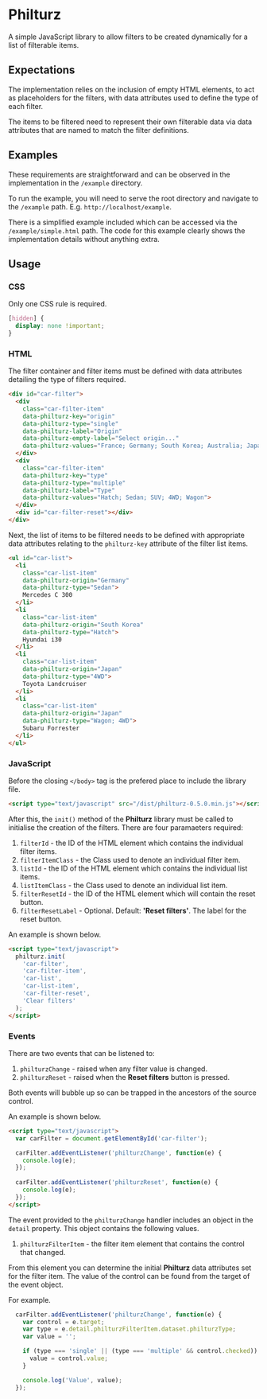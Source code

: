# Philturz

A simple JavaScript library to allow filters to be created dynamically for a list of filterable items.

## Expectations

The implementation relies on the inclusion of empty HTML elements, to act as placeholders for the filters, with data attributes used to define the type of each filter.

The items to be filtered need to represent their own filterable data via data attributes that are named to match the filter definitions.

## Examples

These requirements are straightforward and can be observed in the implementation in the `/example` directory.

To run the example, you will need to serve the root directory and navigate to the `/example` path. E.g. `http://localhost/example`.

There is a simplified example included which can be accessed via the `/example/simple.html` path. The code for this example clearly shows the implementation details without anything extra.

## Usage

### CSS

Only one CSS rule is required.

```CSS
[hidden] {
  display: none !important;
}
```

### HTML

The filter container and filter items must be defined with data attributes detailing the type of filters required.

```HTML
<div id="car-filter">
  <div
    class="car-filter-item"
    data-philturz-key="origin"
    data-philturz-type="single"
    data-philturz-label="Origin"
    data-philturz-empty-label="Select origin..."
    data-philturz-values="France; Germany; South Korea; Australia; Japan">
  </div>
  <div
    class="car-filter-item"
    data-philturz-key="type"
    data-philturz-type="multiple"
    data-philturz-label="Type"
    data-philturz-values="Hatch; Sedan; SUV; 4WD; Wagon">
  </div>
  <div id="car-filter-reset"></div>
</div>
```

Next, the list of items to be filtered needs to be defined with appropriate data attributes relating to the `philturz-key` attribute of the filter list items.

```HTML
<ul id="car-list">
  <li
    class="car-list-item"
    data-philturz-origin="Germany"
    data-philturz-type="Sedan">
    Mercedes C 300
  </li>
  <li
    class="car-list-item"
    data-philturz-origin="South Korea"
    data-philturz-type="Hatch">
    Hyundai i30
  </li>
  <li
    class="car-list-item"
    data-philturz-origin="Japan"
    data-philturz-type="4WD">
    Toyota Landcruiser
  </li>
  <li
    class="car-list-item"
    data-philturz-origin="Japan"
    data-philturz-type="Wagon; 4WD">
    Subaru Forrester
  </li>
</ul>
```

### JavaScript

Before the closing `</body>` tag is the prefered place to include the library file.

```HTML
<script type="text/javascript" src="/dist/philturz-0.5.0.min.js"></script>
```

After this, the `init()` method of the **Philturz** library must be called to initialise the creation of the filters. There are four paramaeters required: 

1. `filterId` - the ID of the HTML element which contains the individual filter items.
2. `filterItemClass` - the Class used to denote an individual filter item.
3. `listId` - the ID of the HTML element which contains the individual list items.
4. `listItemClass` - the Class used to denote an individual list item.
5. `filterResetId` - the ID of the HTML element which will contain the reset button.
4. `filterResetLabel` - Optional. Default: **'Reset filters'**. The label for the reset button.

An example is shown below.

```HTML
<script type="text/javascript">
  philturz.init(
    'car-filter',
    'car-filter-item',
    'car-list',
    'car-list-item',
    'car-filter-reset',
    'Clear filters'
  );
</script>
```

### Events

There are two events that can be listened to:

1. `philturzChange` - raised when any filter value is changed.
2. `philturzReset` - raised when the **Reset filters** button is pressed.

Both events will bubble up so can be trapped in the ancestors of the source control.

An example is shown below.

```HTML
<script type="text/javascript">
  var carFilter = document.getElementById('car-filter');

  carFilter.addEventListener('philturzChange', function(e) {
    console.log(e);
  });
  
  carFilter.addEventListener('philturzReset', function(e) {
    console.log(e);
  });
</script>
```

The event provided to the `philturzChange` handler includes an object in the `detail` property. This object contains the following values.

1. `philturzFilterItem` - the filter item element that contains the control that changed.

From this element you can determine the initial **Philturz** data attributes set for the filter item. The value of the control can be found from the target of the event object.

For example.

```JavaScript
  carFilter.addEventListener('philturzChange', function(e) {
    var control = e.target;
    var type = e.detail.philturzFilterItem.dataset.philturzType;
    var value = '';

    if (type === 'single' || (type === 'multiple' && control.checked)) {
      value = control.value;
    }

    console.log('Value', value);
  });
```
